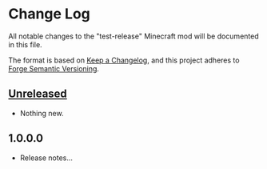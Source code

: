 # Change Log

All notable changes to the "test-release" Minecraft mod will be documented in this file.

The format is based on [Keep a Changelog](https://keepachangelog.com/en/1.0.0/),
and this project adheres to [Forge Semantic Versioning](https://mcforge.readthedocs.io/en/latest/gettingstarted/versioning/#versioning).

## [Unreleased]

- Nothing new.

## 1.0.0.0

- Release notes...

[Unreleased]: https://github.com/crystal-nest/test-release
[README]: https://github.com/crystal-nest/test-release#readme
